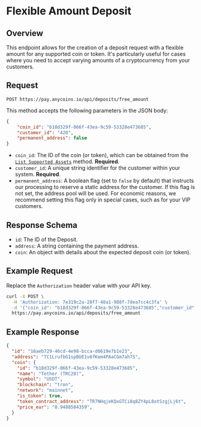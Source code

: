 # Flexible Amount Deposit

## Overview

This endpoint allows for the creation of a deposit request with a flexible amount for any supported coin or token. It's particularly useful for cases where you need to accept varying amounts of a cryptocurrency from your customers.

## Request

```plaintext
POST https://pay.anycoins.io/api/deposits/free_amount
```

This method accepts the following parameters in the JSON body:

```json
{
    "coin_id": "b18d329f-066f-43ea-9c59-53328e473685",
    "customer_id": "420",
    "permanent_address": false
}
```

- `coin_id`: The ID of the coin (or token), which can be obtained from the [`List Supported Assets`](../info/list-supported-assets.md) method. **Required**.
- `customer_id`: A unique string identifier for the customer within your system. **Required**.
- `permanent_address`: A boolean flag (set to `false` by default) that instructs our processing to reserve a static address for the customer. If this flag is not set, the address pool will be used. For economic reasons, we recommend setting this flag only in special cases, such as for your VIP customers.

## Response Schema

- `id`: The ID of the Deposit.
- `address`: A string containing the payment address.
- `coin`: An object with details about the expected deposit coin (or token).

## Example Request

Replace the `Authorization` header value with your API key.

```bash
curl -X POST \
  -H 'Authorization: 7e319c2a-28f7-48a1-988f-7dea7cc4c3fa' \
  -d '{"coin_id": "b18d329f-066f-43ea-9c59-53328e473685","customer_id":"420"}'
  https://pay.anycoins.io/api/deposits/free_amount
```

## Example Response

```json
{
  "id": "16aeb729-46cd-4e98-bcca-d0619e7b1e23",
  "address": "TC1LrufbG1spBUE1v6fKem4PAaCGm7ah7S",
  "coin": {
    "id": "b18d329f-066f-43ea-9c59-53328e473685",
    "name": "Tether (TRC20)",
    "symbol": "USDT",
    "blockchain": "tron",
    "network": "mainnet",
    "is_token": true,
    "token_contract_address": "TR7NHqjeKQxGTCi8q8ZY4pL8otSzgjLj6t",
    "price_eur": "0.9488584359",
  }
}
```

